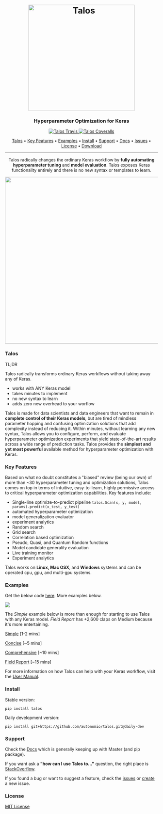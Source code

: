 <h1 align="center">
  <br>
  <a href="http://autonom.io"><img src="https://raw.githubusercontent.com/autonomio/talos/master/logo.png" alt="Talos" width="350"></a>
  <br>
</h1>

<h3 align="center">Hyperparameter Optimization for Keras</h3>

<p align="center">
  
  <a href="https://travis-ci.org/autonomio/talos">
    <img src="https://img.shields.io/travis/autonomio/talos/master.svg?style=for-the-badge&logo=appveyor" alt="Talos Travis">
  </a>

  <a href="https://coveralls.io/github/autonomio/talos">
    <img src="https://img.shields.io/coveralls/github/autonomio/talos.svg?style=for-the-badge&logo=appveyor" alt="Talos Coveralls">
  </a>

</p>

<p align="center">
  <a href="#Talos">Talos</a> •
  <a href="#Key-Features">Key Features</a> •
  <a href="#Examples">Examples</a> •
  <a href="#Install">Install</a> •
  <a href="#Install">Support</a> •
  <a href="https://autonomio.github.io/docs_talos">Docs</a> •
  <a href="https://github.com/autonomio/talos/issues">Issues</a> •
  <a href="#License">License</a> •
  <a href="https://github.com/autonomio/talos/archive/master.zip">Download</a>
</p>
<hr>
<p align="center">
Talos radically changes the ordinary Keras workflow by <strong>fully automating hyperparameter tuning</strong> and <strong>model evaluation</strong>. Talos exposes Keras functionality entirely and there is no new syntax or templates to learn.
</p>
<p align="center">
<img src='https://i.ibb.co/3NFH646/keras-model-to-talos.gif' width=550px>
</p>

### Talos

TL;DR

Talos radically transforms ordinary Keras workflows without taking away any of Keras.

- works with ANY Keras model
- takes minutes to implement
- no new syntax to learn
- adds zero new overhead to your worflow

Talos is made for data scientists and data engineers that want to remain in **complete control of their Keras models**, but are tired of mindless parameter hopping and confusing optimization solutions that add complexity instead of reducing it. Within minutes, without learning any new syntax, Talos allows you to configure, perform, and evaluate hyperparameter optimization experiments that yield state-of-the-art results across a wide range of prediction tasks. Talos provides the **simplest and yet most powerful** available method for hyperparameter optimization with Keras.

### Key Features

Based on what no doubt constitutes a "biased" review (being our own) of more than ~30 hyperparameter tuning and optimization solutions, Talos comes on top in terms of intuitive, easy-to-learn, highly permissive access to critical hyperparameter optimization capabilities. Key features include:

- Single-line optimize-to-predict pipeline `talos.Scan(x, y, model, params).predict(x_test, y_test)`
- automated hyperparameter optimization
- model generalization evaluator
- experiment analytics 
- Random search
- Grid search
- Correlation based optimization
- Pseudo, Quasi, and Quantum Random functions
- Model candidate generality evaluation
- Live training monitor
- Experiment analytics

Talos works on **Linux, Mac OSX**, and **Windows** systems and can be operated cpu, gpu, and multi-gpu systems.

### Examples

Get the below code [here](https://gist.github.com/mikkokotila/4c0d6298ff0a22dc561fb387a1b4b0bb). More examples below.

<img src=https://i.ibb.co/VWd8Bhm/Screen-Shot-2019-01-06-at-11-26-32-PM.png>

The *Simple* example below is more than enough for starting to use Talos with any Keras model. *Field Report* has +2,600 claps on Medium because it's more entertaining.

[Simple](https://nbviewer.jupyter.org/github/autonomio/talos/blob/master/examples/A%20Very%20Short%20Introduction%20to%20Hyperparameter%20Optimization%20of%20Keras%20Models%20with%20Talos.ipynb)  [1-2 mins]

[Concise](https://nbviewer.jupyter.org/github/autonomio/talos/blob/master/examples/Hyperparameter%20Optimization%20on%20Keras%20with%20Breast%20Cancer%20Data.ipynb)  [~5 mins]

[Comprehensive](https://nbviewer.jupyter.org/github/autonomio/talos/blob/master/examples/Hyperparameter%20Optimization%20with%20Keras%20for%20the%20Iris%20Prediction.ipynb)  [~10 mins]

[Field Report](https://towardsdatascience.com/hyperparameter-optimization-with-keras-b82e6364ca53)  [~15 mins]

For more information on how Talos can help with your Keras workflow, visit the [User Manual](https://autonomio.github.io/docs_talos).

### Install 

Stable version:

    pip install talos

Daily development version:

    pip install git+https://github.com/autonomio/talos.git@daily-dev

### Support

Check the [Docs](https://autonomio.github.io/docs_talos) which is generally keeping up with Master (and pip package). 

If you want ask a **"how can I use Talos to..."** question, the right place is [StackOverflow](https://stackoverflow.com/questions/ask). 

If you found a bug or want to suggest a feature, check the [issues](https://github.com/autonomio/talos/issues) or [create](https://github.com/autonomio/talos/issues/new/choose) a new issue.


### License 

[MIT License](https://github.com/autonomio/talos/blob/master/LICENSE)
